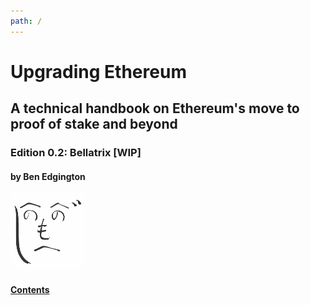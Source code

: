 ```yaml
---
path: /
---
```


<div class="title-page">
<h1>Upgrading Ethereum</h1>
<h2>A technical handbook on Ethereum's move to proof of stake and beyond</h2>
<h3>Edition 0.2: Bellatrix [WIP]</h3>
<h4>by Ben Edgington</h4>
<img src="images/benjaminion.svg" width="120" alt="" />
<h4><a href="contents">Contents</a></h4>
</div>
